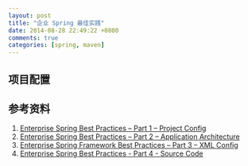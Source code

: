 ```yaml
---
layout: post
title: "企业 Spring 最佳实践"
date: 2014-08-28 22:49:22 +0800
comments: true
categories: [spring, maven]
---
```


## 项目配置






## 参考资料

1. [Enterprise Spring Best Practices – Part 1 – Project Config][1]
2. [Enterprise Spring Best Practices – Part 2 – Application Architecture][2]
3. [Enterprise Spring Framework Best Practices – Part 3 – XML Config][3]
4. [Enterprise Spring Best Practices - Part 4 - Source Code][4]



[1]: http://gordondickens.com/wordpress/2012/07/03/enterprise-spring-best-practices-part-1-project-config/
[2]: http://gordondickens.com/wordpress/2012/07/08/enterprise-spring-best-practices-part-2-application-architecture/
[3]: http://gordondickens.com/wordpress/2012/07/30/enterprise-spring-framework-best-practices-part-3-xml-config/
[4]: https://github.com/gordonad/enterprise-spring-best-practices

